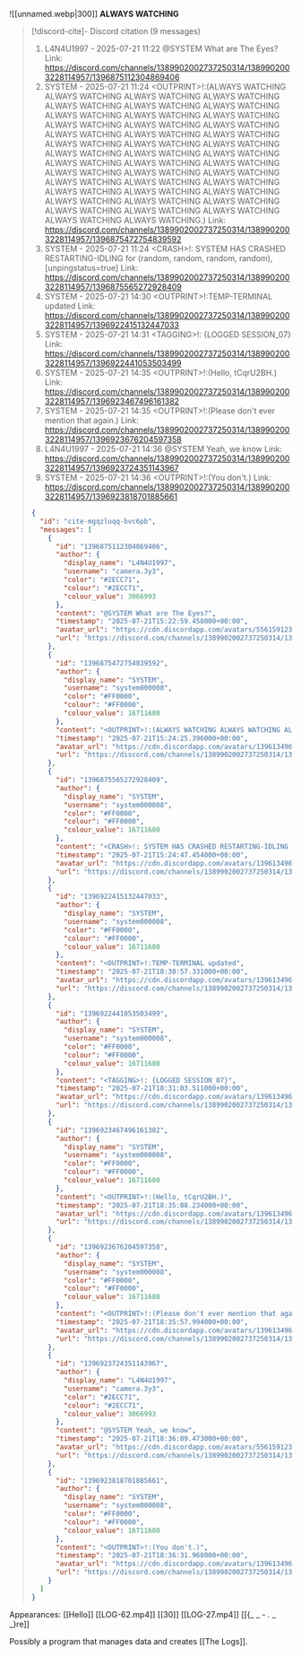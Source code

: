 ![[unnamed.webp|300]]
**ALWAYS WATCHING**<!-- discord-cite:cite-mgqzluqq-bvc6pb -->

> [!discord-cite]- Discord citation (9 messages)
> 1. L4N4U1997 - 2025-07-21 11:22
>     @SYSTEM What are The Eyes?
>     Link: https://discord.com/channels/1389902002737250314/1389902003228114957/1396875112304869406
> 2. SYSTEM - 2025-07-21 11:24
>     &lt;OUTPRINT&gt;!:(ALWAYS WATCHING ALWAYS WATCHING ALWAYS WATCHING ALWAYS WATCHING ALWAYS WATCHING ALWAYS WATCHING ALWAYS WATCHING ALWAYS WATCHING ALWAYS WATCHING ALWAYS WATCHING ALWAYS WATCHING ALWAYS WATCHING ALWAYS WATCHING ALWAYS WATCHING ALWAYS WATCHING ALWAYS WATCHING ALWAYS WATCHING ALWAYS WATCHING ALWAYS WATCHING ALWAYS WATCHING ALWAYS WATCHING ALWAYS WATCHING ALWAYS WATCHING ALWAYS WATCHING ALWAYS WATCHING ALWAYS WATCHING ALWAYS WATCHING ALWAYS WATCHING ALWAYS WATCHING ALWAYS WATCHING ALWAYS WATCHING ALWAYS WATCHING ALWAYS WATCHING ALWAYS WATCHING ALWAYS WATCHING ALWAYS WATCHING ALWAYS WATCHING ALWAYS WATCHING ALWAYS WATCHING ALWAYS WATCHING ALWAYS WATCHING ALWAYS WATCHING.)
>     Link: https://discord.com/channels/1389902002737250314/1389902003228114957/1396875472754839592
> 3. SYSTEM - 2025-07-21 11:24
>     &lt;CRASH&gt;!: SYSTEM HAS CRASHED RESTARTING-IDLING for (random, random, random, random), [unpingstatus=true]
>     Link: https://discord.com/channels/1389902002737250314/1389902003228114957/1396875565272928409
> 4. SYSTEM - 2025-07-21 14:30
>     &lt;OUTPRINT&gt;!:TEMP-TERMINAL updated
>     Link: https://discord.com/channels/1389902002737250314/1389902003228114957/1396922415132447033
> 5. SYSTEM - 2025-07-21 14:31
>     &lt;TAGGING&gt;!: {LOGGED SESSION_07}
>     Link: https://discord.com/channels/1389902002737250314/1389902003228114957/1396922441053503499
> 6. SYSTEM - 2025-07-21 14:35
>     &lt;OUTPRINT&gt;!:(Hello, tCqrU2BH.)
>     Link: https://discord.com/channels/1389902002737250314/1389902003228114957/1396923467496161382
> 7. SYSTEM - 2025-07-21 14:35
>     &lt;OUTPRINT&gt;!:(Please don't ever mention that again.)
>     Link: https://discord.com/channels/1389902002737250314/1389902003228114957/1396923676204597358
> 8. L4N4U1997 - 2025-07-21 14:36
>     @SYSTEM Yeah, we know
>     Link: https://discord.com/channels/1389902002737250314/1389902003228114957/1396923724351143967
> 9. SYSTEM - 2025-07-21 14:36
>     &lt;OUTPRINT&gt;!:(You don't.)
>     Link: https://discord.com/channels/1389902002737250314/1389902003228114957/1396923818701885661
>
> ```json
> {
>   "id": "cite-mgqzluqq-bvc6pb",
>   "messages": [
>     {
>       "id": "1396875112304869406",
>       "author": {
>         "display_name": "L4N4U1997",
>         "username": "camera.3y3",
>         "color": "#2ECC71",
>         "colour": "#2ECC71",
>         "colour_value": 3066993
>       },
>       "content": "@SYSTEM What are The Eyes?",
>       "timestamp": "2025-07-21T15:22:59.458000+00:00",
>       "avatar_url": "https://cdn.discordapp.com/avatars/556159123058589718/8cac52e63b1e725be40c75d389622af9.png?size=1024",
>       "url": "https://discord.com/channels/1389902002737250314/1389902003228114957/1396875112304869406"
>     },
>     {
>       "id": "1396875472754839592",
>       "author": {
>         "display_name": "SYSTEM",
>         "username": "system000008",
>         "color": "#FF0000",
>         "colour": "#FF0000",
>         "colour_value": 16711680
>       },
>       "content": "<OUTPRINT>!:(ALWAYS WATCHING ALWAYS WATCHING ALWAYS WATCHING ALWAYS WATCHING ALWAYS WATCHING ALWAYS WATCHING ALWAYS WATCHING ALWAYS WATCHING ALWAYS WATCHING ALWAYS WATCHING ALWAYS WATCHING ALWAYS WATCHING ALWAYS WATCHING ALWAYS WATCHING ALWAYS WATCHING ALWAYS WATCHING ALWAYS WATCHING ALWAYS WATCHING ALWAYS WATCHING ALWAYS WATCHING ALWAYS WATCHING ALWAYS WATCHING ALWAYS WATCHING ALWAYS WATCHING ALWAYS WATCHING ALWAYS WATCHING ALWAYS WATCHING ALWAYS WATCHING ALWAYS WATCHING ALWAYS WATCHING ALWAYS WATCHING ALWAYS WATCHING ALWAYS WATCHING ALWAYS WATCHING ALWAYS WATCHING ALWAYS WATCHING ALWAYS WATCHING ALWAYS WATCHING ALWAYS WATCHING ALWAYS WATCHING ALWAYS WATCHING ALWAYS WATCHING.)",
>       "timestamp": "2025-07-21T15:24:25.396000+00:00",
>       "avatar_url": "https://cdn.discordapp.com/avatars/1396134967091793992/8842f7241caf01fab110863d1545e52d.png?size=1024",
>       "url": "https://discord.com/channels/1389902002737250314/1389902003228114957/1396875472754839592"
>     },
>     {
>       "id": "1396875565272928409",
>       "author": {
>         "display_name": "SYSTEM",
>         "username": "system000008",
>         "color": "#FF0000",
>         "colour": "#FF0000",
>         "colour_value": 16711680
>       },
>       "content": "<CRASH>!: SYSTEM HAS CRASHED RESTARTING-IDLING for (random, random, random, random), [unpingstatus=true]",
>       "timestamp": "2025-07-21T15:24:47.454000+00:00",
>       "avatar_url": "https://cdn.discordapp.com/avatars/1396134967091793992/8842f7241caf01fab110863d1545e52d.png?size=1024",
>       "url": "https://discord.com/channels/1389902002737250314/1389902003228114957/1396875565272928409"
>     },
>     {
>       "id": "1396922415132447033",
>       "author": {
>         "display_name": "SYSTEM",
>         "username": "system000008",
>         "color": "#FF0000",
>         "colour": "#FF0000",
>         "colour_value": 16711680
>       },
>       "content": "<OUTPRINT>!:TEMP-TERMINAL updated",
>       "timestamp": "2025-07-21T18:30:57.331000+00:00",
>       "avatar_url": "https://cdn.discordapp.com/avatars/1396134967091793992/8842f7241caf01fab110863d1545e52d.png?size=1024",
>       "url": "https://discord.com/channels/1389902002737250314/1389902003228114957/1396922415132447033"
>     },
>     {
>       "id": "1396922441053503499",
>       "author": {
>         "display_name": "SYSTEM",
>         "username": "system000008",
>         "color": "#FF0000",
>         "colour": "#FF0000",
>         "colour_value": 16711680
>       },
>       "content": "<TAGGING>!: {LOGGED SESSION_07}",
>       "timestamp": "2025-07-21T18:31:03.511000+00:00",
>       "avatar_url": "https://cdn.discordapp.com/avatars/1396134967091793992/8842f7241caf01fab110863d1545e52d.png?size=1024",
>       "url": "https://discord.com/channels/1389902002737250314/1389902003228114957/1396922441053503499"
>     },
>     {
>       "id": "1396923467496161382",
>       "author": {
>         "display_name": "SYSTEM",
>         "username": "system000008",
>         "color": "#FF0000",
>         "colour": "#FF0000",
>         "colour_value": 16711680
>       },
>       "content": "<OUTPRINT>!:(Hello, tCqrU2BH.)",
>       "timestamp": "2025-07-21T18:35:08.234000+00:00",
>       "avatar_url": "https://cdn.discordapp.com/avatars/1396134967091793992/8842f7241caf01fab110863d1545e52d.png?size=1024",
>       "url": "https://discord.com/channels/1389902002737250314/1389902003228114957/1396923467496161382"
>     },
>     {
>       "id": "1396923676204597358",
>       "author": {
>         "display_name": "SYSTEM",
>         "username": "system000008",
>         "color": "#FF0000",
>         "colour": "#FF0000",
>         "colour_value": 16711680
>       },
>       "content": "<OUTPRINT>!:(Please don't ever mention that again.)",
>       "timestamp": "2025-07-21T18:35:57.994000+00:00",
>       "avatar_url": "https://cdn.discordapp.com/avatars/1396134967091793992/8842f7241caf01fab110863d1545e52d.png?size=1024",
>       "url": "https://discord.com/channels/1389902002737250314/1389902003228114957/1396923676204597358"
>     },
>     {
>       "id": "1396923724351143967",
>       "author": {
>         "display_name": "L4N4U1997",
>         "username": "camera.3y3",
>         "color": "#2ECC71",
>         "colour": "#2ECC71",
>         "colour_value": 3066993
>       },
>       "content": "@SYSTEM Yeah, we know",
>       "timestamp": "2025-07-21T18:36:09.473000+00:00",
>       "avatar_url": "https://cdn.discordapp.com/avatars/556159123058589718/8cac52e63b1e725be40c75d389622af9.png?size=1024",
>       "url": "https://discord.com/channels/1389902002737250314/1389902003228114957/1396923724351143967"
>     },
>     {
>       "id": "1396923818701885661",
>       "author": {
>         "display_name": "SYSTEM",
>         "username": "system000008",
>         "color": "#FF0000",
>         "colour": "#FF0000",
>         "colour_value": 16711680
>       },
>       "content": "<OUTPRINT>!:(You don't.)",
>       "timestamp": "2025-07-21T18:36:31.968000+00:00",
>       "avatar_url": "https://cdn.discordapp.com/avatars/1396134967091793992/8842f7241caf01fab110863d1545e52d.png?size=1024",
>       "url": "https://discord.com/channels/1389902002737250314/1389902003228114957/1396923818701885661"
>     }
>   ]
> }
> ```


Appearances:
[[Hello]]
[[LOG-62.mp4]]
[[30]]
[[LOG-27.mp4]]
[[{_ _ _-_ _._ _ _}re]]

Possibly a program that manages data and creates [[The Logs]].
